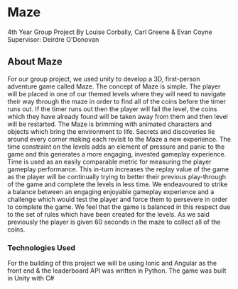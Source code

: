 # Maze

4th Year Group Project
By Louise Corbally, Carl Greene & Evan Coyne
Supervisor: Deirdre O'Donovan

## About Maze
For our group project, we used unity to develop a 3D, first-person adventure game called Maze. The concept of Maze is simple. The player will be placed in one of our themed levels where they will need to navigate their way through the maze in order to find all of the coins before the timer runs out. If the timer runs out then the player will fail the level, the coins which they have already found will be taken away from them and then level will be restarted.
The Maze is brimming with animated characters and objects which bring the environment to life. Secrets and discoveries lie around every corner making each revisit to the Maze a new experience. The time constraint on the levels adds an element of pressure and panic to the game and this generates a more engaging, invested gameplay experience. Time is used as an easily comparable metric for measuring the player gameplay performance. This in-turn increases the replay value of the game as the player will be continually trying to better their previous play-through of the game and complete the levels in less time.
We endeavoured to strike a balance between an engaging enjoyable gameplay experience and a challenge which would test the player and force them to persevere in order to complete the game. We feel that the game is balanced in this respect due to the set of rules which have been created for the levels. As we said previously the player is given 60 seconds in the maze to collect all of the coins.  

### Technologies Used
For the building of this project we will be using Ionic and Angular as the front end & the leaderboard API was written in Python. The game was built in Unity with C#